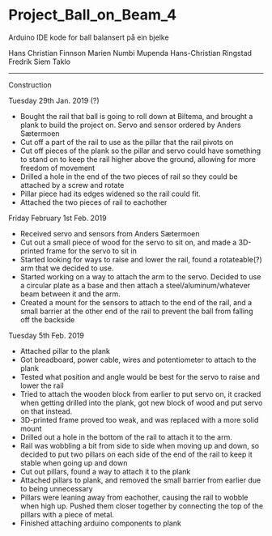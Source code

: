 ﻿# Project_Ball_on_Beam_4
Arduino IDE kode for ball balansert på ein bjelke

Hans Christian Finnson
Marien Numbi Mupenda
Hans-Christian Ringstad 
Fredrik Siem Taklo

---------------------------
Construction

Tuesday 29th Jan. 2019 (?)
- Bought the rail that ball is going to roll down at Biltema, and brought a plank to build the project on. Servo and sensor ordered by Anders Sætermoen
- Cut off a part of the rail to use as the pillar that the rail pivots on
- Cut off pieces of the plank so the pillar and servo could have something to stand on to keep the rail higher above the ground, allowing for more freedom of movement
- Drilled a hole in the end of the two pieces of rail so they could be attached by a screw and rotate
- Pillar piece had its edges widened so the rail could fit. 
- Attached the two pieces of rail to eachother

Friday February 1st Feb. 2019
- Received servo and sensors from Anders Sætermoen
- Cut out a small piece of wood for the servo to sit on, and made a 3D-printed frame for the servo to sit in
- Started looking for ways to raise and lower the rail, found a rotateable(?) arm that we decided to use. 
- Started working on a way to attach the arm to the servo. Decided to use a circular plate as a base and then attach a steel/aluminum/whatever beam between it and the arm. 
- Created a mount for the sensors to attach to the end of the rail, and a small barrier at the other end of the rail to prevent the ball from falling off the backside

Tuesday 5th Feb. 2019
- Attached pillar to the plank
- Got breadboard, power cable, wires and potentiometer to attach to the plank
- Tested what position and angle would be best for the servo to raise and lower the rail
- Tried to attach the wooden block from earlier to put servo on, it cracked when getting drilled into the plank, got new block of wood and put servo on that instead. 
- 3D-printed frame proved too weak, and was replaced with a more solid mount
- Drilled out a hole in the bottom of the rail to attach it to the arm. 
- Rail was wobbling a bit from side to side when moving up and down, so decided to put two pillars on each side of the end of the rail to keep it stable when going up and down
- Cut out pillars, found a way to attach it to the plank
- Attached pillars to plank, and removed the small barrier from earlier due to being unnecessary
- Pillars were leaning away from eachother, causing the rail to wobble when high up. Pushed them closer together by connecting the top of the pillars with a piece of metal. 
- Finished attaching arduino components to plank